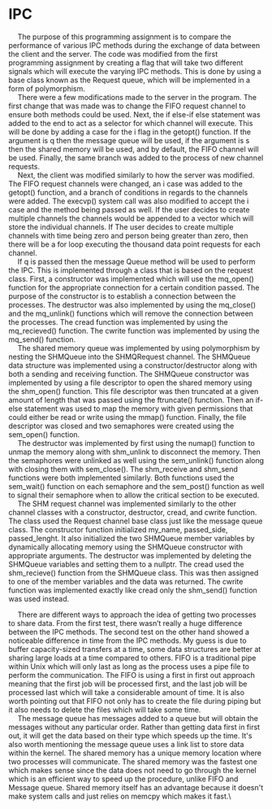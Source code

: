 # IPC
&emsp; The purpose of this programming assignment is to compare the performance of various
IPC methods during the exchange of data between the client and the server. The code was
modified from the first programming assignment by creating a flag that will take two different
signals which will execute the varying IPC methods. This is done by using a base class known
as the Request queue, which will be implemented in a form of polymorphism.\
&emsp; There were a few modifications made to the server in the program. The first change that
was made was to change the FIFO request channel to ensure both methods could be used.
Next, the if else-if else statement was added to the end to act as a selector for which channel
will execute. This will be done by adding a case for the i flag in the getopt() function. If the
argument is q then the message queue will be used, if the argument is s then the shared
memory will be used, and by default, the FIFO channel will be used. Finally, the same branch
was added to the process of new channel requests.\
&emsp; Next, the client was modified similarly to how the server was modified. The FIFO request
channels were changed, an i case was added to the getopt() function, and a branch of
conditions in regards to the channels were added. The execvp() system call was also modified
to accept the i case and the method being passed as well. If the user decides to create multiple
channels the channels would be appended to a vector which will store the individual channels. If
The user decides to create multiple channels with time being zero and person being greater
than zero, then there will be a for loop executing the thousand data point requests for each
channel.\
&emsp; If q is passed then the message Queue method will be used to perform the IPC. This is
implemented through a class that is based on the request class. First, a constructor was
implemented which will use the mq_open() function for the appropriate connection for a certain
condition passed. The purpose of the constructor is to establish a connection between the
processes. The destructor was also implemented by using the mq_close() and the mq_unlink()
functions which will remove the connection between the processes. The cread function was
implemented by using the mq_recieved() function. The cwrite function was implemented by
using the mq_send() function.\
&emsp; The shared memory queue was implemented by using polymorphism by nesting the
SHMQueue into the SHMQRequest channel. The SHMQueue data structure was implemented
using a constructor/destructor along with both a sending and receiving function. The
SHMQueue constructor was implemented by using a file descriptor to open the shared memory
using the shm_open() function. This file descriptor was then truncated at a given amount of
length that was passed using the ftruncate() function. Then an if-else statement was used to
map the memory with given permissions that could either be read or write using the mmap()
function. Finally, the file descriptor was closed and two semaphores were created using the
sem_open() function.\
&emsp; The destructor was implemented by first using the numap() function to unmap the
memory along with shm_unlink to disconnect the memory. Then the semaphores were unlinked
as well using the sem_unlink() function along with closing them with sem_close(). The
shm_receive and shm_send functions were both implemented similarly. Both functions used the
sem_wait() function on each semaphore and the sem_post() function as well to signal their
semaphore when to allow the critical section to be executed.\
&emsp; The SHM request channel was implemented similarly to the other channel classes with a
constructor, destructor, cread, and cwrite function. The class used the Request channel base
class just like the message queue class. The constructor function initialized my_name,
passed_side, passed_lenght. It also initialized the two SHMQueue member variables by
dynamically allocating memory using the SHMQueue constructor with appropriate arguments.
The destructor was implemented by deleting the SHMQueue variables and setting them to a
nullptr. The cread used the shm_recieve() function from the SHMQueue class. This was then
assigned to one of the member variables and the data was returned. The cwrite function was
implemented exactly like cread only the shm_send() function was used instead.

&emsp; There are different ways to approach the idea of getting two processes to share data.
From the first test, there wasn’t really a huge difference between the IPC methods. The second
test on the other hand showed a noticeable difference in time from the IPC methods. My guess
is due to buffer capacity-sized transfers at a time, some data structures are better at sharing
large loads at a time compared to others. FIFO is a traditional pipe within Unix which will only
last as long as the process uses a pipe file to perform the communication. The FIFO is using a
first in first out approach meaning that the first job will be processed first, and the last job will be
processed last which will take a considerable amount of time. It is also worth pointing out that
FIFO not only has to create the file during piping but it also needs to delete the files which will
take some time. \
&emsp; The message queue has messages added to a queue but will obtain the messages
without any particular order. Rather than getting data first in first out, it will get the data based on
their type which speeds up the time. It's also worth mentioning the message queue uses a link
list to store data within the kernel. The shared memory has a unique memory location where two
processes will communicate. The shared memory was the fastest one which makes sense since
the data does not need to go through the kernel which is an efficient way to speed up the
procedure, unlike FIFO and Message queue. Shared memory itself has an advantage because
it doesn't make system calls and just relies on memcpy which makes it fast.\
